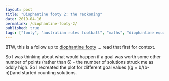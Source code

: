 ```yaml
---
layout: post
title: "Diophantine footy 2: the reckoning"
date: 2019-04-16
permalink: /diophantine-footy-2/
published: true
tags: ["footy", "australian rules football", "maths", "diophantine equations", ]
---
```


BTW, this is a follow up to [diophantine footy](https://smcateer.github.io/diophantine-footy/) ... read that first for context.

So I was thinking about what would happen if a goal was worth some other number of points (rather than 6) - the number of solutions struck me as oddly high. So I recreated the plot for different goal values (\(g = b/(b-n)\))and started counting solutions.
